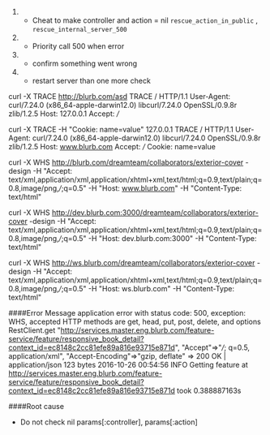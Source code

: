 1) - Cheat to make controller and action = nil 
`rescue_action_in_public` , `rescue_internal_server_500`
2) - Priority call 500 when error
3) - confirm something went wrong
4) - restart server than one more check

curl -X TRACE  http://blurb.com/asd TRACE / HTTP/1.1 User-Agent: curl/7.24.0 (x86_64-apple-darwin12.0) libcurl/7.24.0 OpenSSL/0.9.8r zlib/1.2.5 Host: 127.0.0.1 Accept: */*


curl -X TRACE -H "Cookie: name=value" 127.0.0.1
TRACE / HTTP/1.1
User-Agent: curl/7.24.0 (x86_64-apple-darwin12.0) libcurl/7.24.0 OpenSSL/0.9.8r zlib/1.2.5
Host: www.blurb.com
Accept: */*
Cookie: name=value



curl -X WHS http://blurb.com/dreamteam/collaborators/exterior-cover -design -H "Accept: text/xml,application/xml,application/xhtml+xml,text/html;q=0.9,text/plain;q=0.8,image/png,*/*;q=0.5" -H "Host: www.blurb.com"  -H "Content-Type: text/html"

curl -X WHS http://dev.blurb.com:3000/dreamteam/collaborators/exterior-cover -design -H "Accept: text/xml,application/xml,application/xhtml+xml,text/html;q=0.9,text/plain;q=0.8,image/png,*/*;q=0.5" -H "Host: dev.blurb.com:3000"  -H "Content-Type: text/html"


curl -X WHS http://ws.blurb.com/dreamteam/collaborators/exterior-cover -design -H "Accept: text/xml,application/xml,application/xhtml+xml,text/html;q=0.9,text/plain;q=0.8,image/png,*/*;q=0.5" -H "Host: ws.blurb.com"  -H "Content-Type: text/html"

####Error Message
application error with status code: 500, exception: WHS, accepted HTTP methods are get, head, put, post, delete, and options
RestClient.get "http://services.master.eng.blurb.com/feature-service/feature/responsive_book_detail?context_id=ec8148c2cc81efe89a816e93715e871d", "Accept"=>"*/*; q=0.5, application/xml", "Accept-Encoding"=>"gzip, deflate"
 => 200 OK | application/json 123 bytes
2016-10-26 00:54:56 INFO Getting feature at http://services.master.eng.blurb.com/feature-service/feature/responsive_book_detail?context_id=ec8148c2cc81efe89a816e93715e871d took 0.388887163s

####Root cause

- Do not check nil params[:controller], params[:action]

